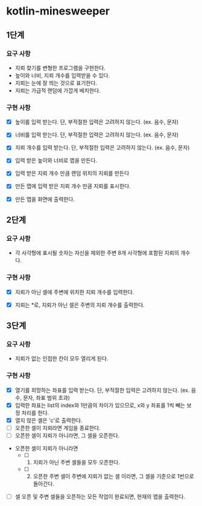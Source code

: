 # kotlin-minesweeper

## 1단계

### 요구 사항
- 지뢰 찾기를 변형한 프로그램을 구현한다.
- 높이와 너비, 지뢰 개수를 입력받을 수 있다.
- 지뢰는 눈에 잘 띄는 것으로 표기한다.
- 지뢰는 가급적 랜덤에 가깝게 배치한다.

### 구현 사항
- [x] 높이를 입력 받는다. 단, 부적절한 입력은 고려하지 않는다. (ex. 음수, 문자)
- [x] 너비를 입력 받는다. 단, 부적절한 입력은 고려하지 않는다. (ex. 음수, 문자)
- [x] 지뢰 개수를 입력 받는다. 단, 부적절한 입력은 고려하지 않는다. (ex. 음수, 문자)
- [x] 입력 받은 높이와 너비로 맵을 만든다.
- [x] 입력 받은 지뢰 개수 만큼 랜덤 위치의 지뢰를 만든다
- [x] 만든 맵에 입력 받은 지뢰 개수 만큼 지뢰를 표시한다.
- [x] 만든 맵을 화면에 출력한다.


## 2단계

### 요구 사항
- 각 사각형에 표시될 숫자는 자신을 제외한 주변 8개 사각형에 포함된 지뢰의 개수다.

### 구현 사항
- [x] 지뢰가 아닌 셀에 주변에 위치한 지뢰 개수를 입력한다.
- [x] 지뢰는 *로, 지뢰가 아닌 셀은 주변의 지뢰 개수를 출력한다.


## 3단계

### 요구 사항
- 지뢰가 없는 인접한 칸이 모두 열리게 된다.

### 구현 사항
- [x] 열기를 희망하는 좌표를 입력 받는다. 단, 부적절한 입력은 고려하지 않는다. (ex. 음수, 문자, 좌표 범위 초과)
- [x] 입력한 좌표는 list의 index와 1만큼의 차이가 있으므로, x와 y 좌표를 1씩 빼는 보정 처리를 한다.
- [x] 열지 않은 셀은 'c'로 출력한다.
- [ ] 오픈한 셀이 지뢰라면 게임을 종료한다.
- [ ] 오픈한 셀이 지뢰가 아니라면, 그 셀을 오픈한다.
- 오픈한 셀이 지뢰가 아니라면
  - [ ] 1. 지뢰가 아닌 주변 셀들을 모두 오픈한다.
  - [ ] 2. 오픈한 주변 셀이 주변에 지뢰가 없는 셀 이라면, 그 셀을 기준으로 1번으로 돌아간다.
- [ ] 셀 오픈 및 주변 셀들을 오픈하는 모든 작업이 완료되면, 현재의 맵을 출력한다.
